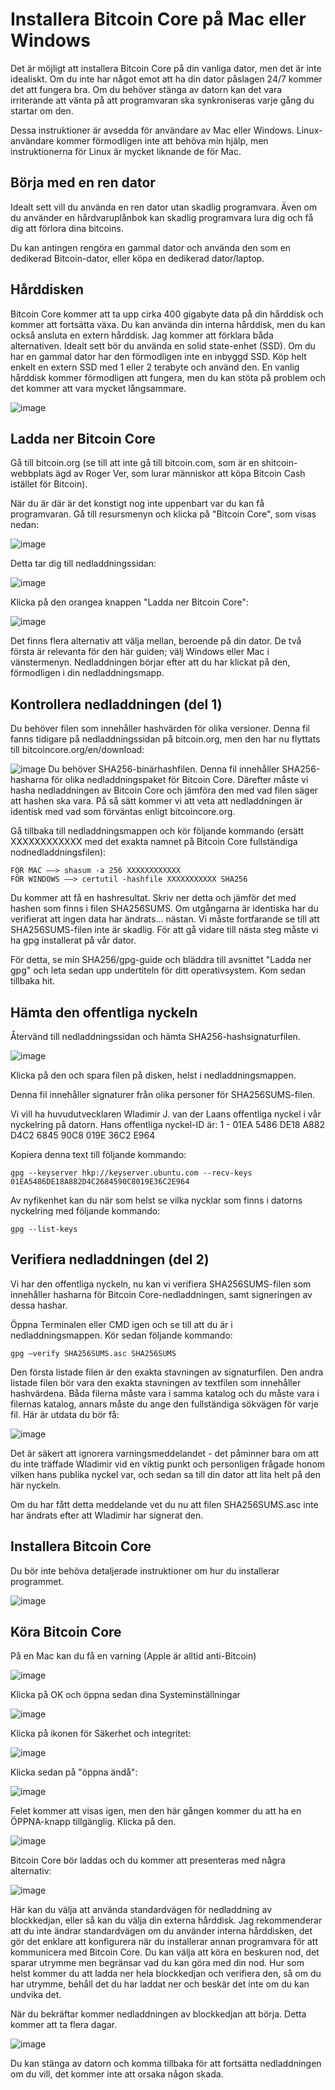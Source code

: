 # Installera Bitcoin Core på Mac eller Windows

Det är möjligt att installera Bitcoin Core på din vanliga dator, men det är inte idealiskt. Om du inte har något emot att ha din dator påslagen 24/7 kommer det att fungera bra. Om du behöver stänga av datorn kan det vara irriterande att vänta på att programvaran ska synkroniseras varje gång du startar om den.

Dessa instruktioner är avsedda för användare av Mac eller Windows. Linux-användare kommer förmodligen inte att behöva min hjälp, men instruktionerna för Linux är mycket liknande de för Mac.

## Börja med en ren dator

Idealt sett vill du använda en ren dator utan skadlig programvara. Även om du använder en hårdvaruplånbok kan skadlig programvara lura dig och få dig att förlora dina bitcoins.

Du kan antingen rengöra en gammal dator och använda den som en dedikerad Bitcoin-dator, eller köpa en dedikerad dator/laptop.

## Hårddisken

Bitcoin Core kommer att ta upp cirka 400 gigabyte data på din hårddisk och kommer att fortsätta växa. Du kan använda din interna hårddisk, men du kan också ansluta en extern hårddisk. Jag kommer att förklara båda alternativen. Idealt sett bör du använda en solid state-enhet (SSD). Om du har en gammal dator har den förmodligen inte en inbyggd SSD. Köp helt enkelt en extern SSD med 1 eller 2 terabyte och använd den. En vanlig hårddisk kommer förmodligen att fungera, men du kan stöta på problem och det kommer att vara mycket långsammare.

![image](assets/1.png)

## Ladda ner Bitcoin Core

Gå till bitcoin.org (se till att inte gå till bitcoin.com, som är en shitcoin-webbplats ägd av Roger Ver, som lurar människor att köpa Bitcoin Cash istället för Bitcoin).

När du är där är det konstigt nog inte uppenbart var du kan få programvaran. Gå till resursmenyn och klicka på "Bitcoin Core", som visas nedan:

![image](assets/2.png)

Detta tar dig till nedladdningssidan:

![image](assets/3.png)

Klicka på den orangea knappen "Ladda ner Bitcoin Core":

![image](assets/4.png)

Det finns flera alternativ att välja mellan, beroende på din dator. De två första är relevanta för den här guiden; välj Windows eller Mac i vänstermenyn. Nedladdningen börjar efter att du har klickat på den, förmodligen i din nedladdningsmapp.

## Kontrollera nedladdningen (del 1)

Du behöver filen som innehåller hashvärden för olika versioner. Denna fil fanns tidigare på nedladdningssidan på bitcoin.org, men den har nu flyttats till bitcoincore.org/en/download:

![image](assets/5.png)
Du behöver SHA256-binärhashfilen. Denna fil innehåller SHA256-hasharna för olika nedladdningspaket för Bitcoin Core.
Därefter måste vi hasha nedladdningen av Bitcoin Core och jämföra den med vad filen säger att hashen ska vara. På så sätt kommer vi att veta att nedladdningen är identisk med vad som förväntas enligt bitcoincore.org.

Gå tillbaka till nedladdningsmappen och kör följande kommando (ersätt XXXXXXXXXXXX med det exakta namnet på Bitcoin Core fullständiga nodnedladdningsfilen):

```
FÖR MAC —–> shasum -a 256 XXXXXXXXXXXX
FÖR WINDOWS —–> certutil -hashfile XXXXXXXXXXX SHA256
```

Du kommer att få en hashresultat. Skriv ner detta och jämför det med hashen som finns i filen SHA256SUMS.
Om utgångarna är identiska har du verifierat att ingen data har ändrats... nästan. Vi måste fortfarande se till att SHA256SUMS-filen inte är skadlig.
För att gå vidare till nästa steg måste vi ha gpg installerat på vår dator.

För detta, se min SHA256/gpg-guide och bläddra till avsnittet "Ladda ner gpg" och leta sedan upp undertiteln för ditt operativsystem. Kom sedan tillbaka hit.

## Hämta den offentliga nyckeln

Återvänd till nedladdningssidan och hämta SHA256-hashsignaturfilen.

![image](assets/6.png)

Klicka på den och spara filen på disken, helst i nedladdningsmappen.

Denna fil innehåller signaturer från olika personer för SHA256SUMS-filen.

Vi vill ha huvudutvecklaren Wladimir J. van der Laans offentliga nyckel i vår nyckelring på datorn. Hans offentliga nyckel-ID är:
1 - 01EA 5486 DE18 A882 D4C2 6845 90C8 019E 36C2 E964

Kopiera denna text till följande kommando:

```
gpg --keyserver hkp://keyserver.ubuntu.com --recv-keys 01EA5486DE18A882D4C2684590C8019E36C2E964
```

Av nyfikenhet kan du när som helst se vilka nycklar som finns i datorns nyckelring med följande kommando:

```
gpg --list-keys
```

## Verifiera nedladdningen (del 2)

Vi har den offentliga nyckeln, nu kan vi verifiera SHA256SUMS-filen som innehåller hasharna för Bitcoin Core-nedladdningen, samt signeringen av dessa hashar.

Öppna Terminalen eller CMD igen och se till att du är i nedladdningsmappen. Kör sedan följande kommando:

```
gpg –verify SHA256SUMS.asc SHA256SUMS
```

Den första listade filen är den exakta stavningen av signaturfilen. Den andra listade filen bör vara den exakta stavningen av textfilen som innehåller hashvärdena. Båda filerna måste vara i samma katalog och du måste vara i filernas katalog, annars måste du ange den fullständiga sökvägen för varje fil.
Här är utdata du bör få:

![image](assets/7.png)

Det är säkert att ignorera varningsmeddelandet - det påminner bara om att du inte träffade Wladimir vid en viktig punkt och personligen frågade honom vilken hans publika nyckel var, och sedan sa till din dator att lita helt på den här nyckeln.

Om du har fått detta meddelande vet du nu att filen SHA256SUMS.asc inte har ändrats efter att Wladimir har signerat den.

## Installera Bitcoin Core

Du bör inte behöva detaljerade instruktioner om hur du installerar programmet.

![image](assets/8.png)

## Köra Bitcoin Core

På en Mac kan du få en varning (Apple är alltid anti-Bitcoin)

![image](assets/9.png)

Klicka på OK och öppna sedan dina Systeminställningar

![image](assets/10.png)

Klicka på ikonen för Säkerhet och integritet:

![image](assets/11.png)

Klicka sedan på "öppna ändå":

![image](assets/12.png)

Felet kommer att visas igen, men den här gången kommer du att ha en ÖPPNA-knapp tillgänglig. Klicka på den.

![image](assets/13.png)

Bitcoin Core bör laddas och du kommer att presenteras med några alternativ:

![image](assets/14.png)

Här kan du välja att använda standardvägen för nedladdning av blockkedjan, eller så kan du välja din externa hårddisk. Jag rekommenderar att du inte ändrar standardvägen om du använder interna hårddisken, det gör det enklare att konfigurera när du installerar annan programvara för att kommunicera med Bitcoin Core.
Du kan välja att köra en beskuren nod, det sparar utrymme men begränsar vad du kan göra med din nod. Hur som helst kommer du att ladda ner hela blockkedjan och verifiera den, så om du har utrymme, behåll det du har laddat ner och beskär det inte om du kan undvika det.

När du bekräftar kommer nedladdningen av blockkedjan att börja. Detta kommer att ta flera dagar.

![image](assets/15.png)

Du kan stänga av datorn och komma tillbaka för att fortsätta nedladdningen om du vill, det kommer inte att orsaka någon skada.
